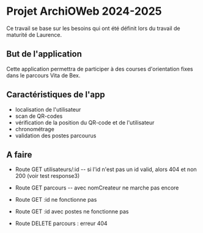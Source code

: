 # Projet ArchiOWeb 2024-2025
Ce travail se base sur les besoins qui ont été définit lors du travail de maturité de Laurence.

## But de l'application
Cette application permettra de participer à des courses d'orientation fixes dans le parcours Vita de Bex.

## Caractéristiques de l'app
- localisation de l'utilisateur
- scan de QR-codes
- vérification de la position du QR-code et de l'utilisateur
- chronométrage
- validation des postes parcourus

## A faire
- Route GET utilisateurs/:id
-- si l'id n'est pas un id valid, alors 404 et non 200 (voir test response3)

- Route GET parcours
-- avec nomCreateur ne marche pas encore
- Route GET :id ne fonctionne pas
- Route GET :id avec postes ne fonctionne pas
- Route DELETE parcours : erreur 404